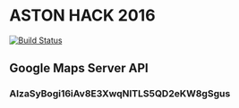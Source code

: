ASTON HACK 2016
===

[![Build Status](https://travis-ci.com/thee-engineer/astonhack-2016.svg?token=ySNrvJx6Lqs7r3y3HqKN&branch=master)](https://travis-ci.com/thee-engineer/astonhack-2016)

##  Google Maps Server API
### AIzaSyBogi16iAv8E3XwqNITLS5QD2eKW8gSgus

